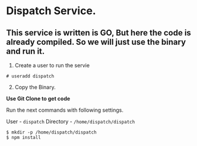 # Dispatch Service.

## This service is written is GO, But here the code is already compiled. So we will just use the binary and run it.

1. Create a user to run the servie 

```
# useradd dispatch
```

2. Copy the Binary.

**Use Git Clone to get code**

Run the next commands with following settings.

User - `dispatch`
Directory - `/home/dispatch/dispatch`

```
$ mkdir -p /home/dispatch/dispatch 
$ npm install
```